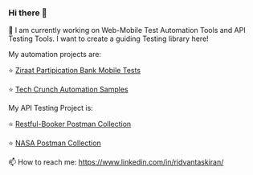 ### Hi there 👋

🔭 I am currently working on Web-Mobile Test Automation Tools and API Testing Tools. I want to create a guiding Testing library here!

My automation projects are:

⭐ [Ziraat Partipication Bank Mobile Tests](https://github.com/ridvanntaskiran/ZiraatKatilimMobil)

⭐ [Tech Crunch Automation Samples](https://github.com/ridvanntaskiran/TestAutomation)

My API Testing Project is:

⭐ [Restful-Booker Postman Collection](https://github.com/ridvanntaskiran/restful-booker_APITests)

⭐ [NASA Postman Collection](https://github.com/ridvanntaskiran/NASA_OpenAPIs_APITests)


📫 How to reach me: https://www.linkedin.com/in/ridvantaskiran/


<!--        
**ridvanntaskiran/ridvanntaskiran** is a ✨ _special_ ✨ repository because its `README.md` (this file) appears on your GitHub profile.

Here are some ideas to get you started:

### 🔭 I’m currently working on Web and Mobile Test Automation and I am on the working on creating a complete automation library here!
- 🌱 I’m currently learning ...
- 👯 I’m looking to collaborate on ...
- 🤔 I’m looking for help with ...
- 💬 Ask me about ...
- 📫 How to reach me: ...
- 😄 Pronouns: ...
- ⚡ Fun fact: ...
-->
